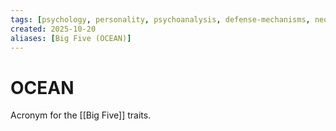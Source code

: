 ```yaml
---
tags: [psychology, personality, psychoanalysis, defense-mechanisms, neo-freudians, social-cognitive, traits, big-five, assessment, mbti]
created: 2025-10-20
aliases: [Big Five (OCEAN)]
---
```

# OCEAN

Acronym for the [[Big Five]] traits.
